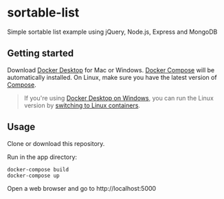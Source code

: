 # sortable-list

Simple sortable list example using jQuery, Node.js, Express and MongoDB

## Getting started

Download [Docker Desktop](https://www.docker.com/products/docker-desktop) for Mac or Windows. [Docker Compose](https://docs.docker.com/compose) will be automatically installed. On Linux, make sure you have the latest version of [Compose](https://docs.docker.com/compose/install/).

> If you're using [Docker Desktop on Windows](https://store.docker.com/editions/community/docker-ce-desktop-windows), you can run the Linux version by [switching to Linux containers](https://docs.docker.com/docker-for-windows/#switch-between-windows-and-linux-containers).

## Usage

Clone or download this repository.

Run in the app directory:

```
docker-compose build
docker-compose up
```

Open a web browser and go to http://localhost:5000
